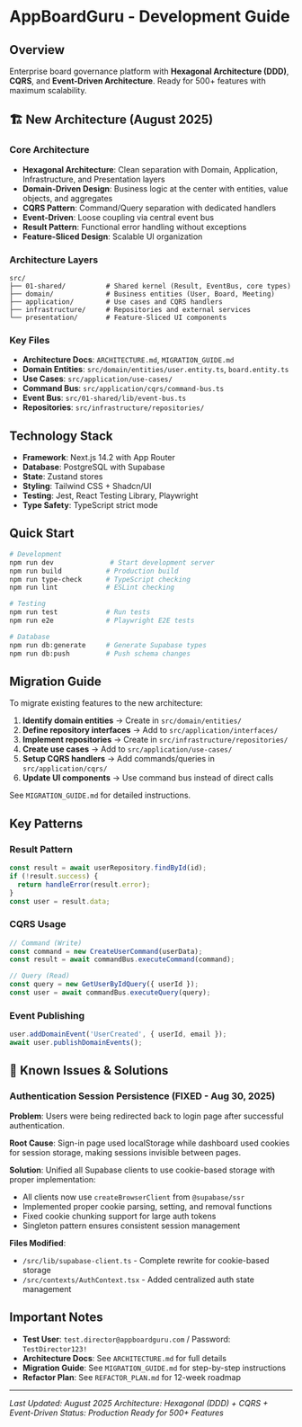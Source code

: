 # AppBoardGuru - Development Guide

## Overview

Enterprise board governance platform with **Hexagonal Architecture (DDD)**, **CQRS**, and **Event-Driven Architecture**. Ready for 500+ features with maximum scalability.

## 🏗️ New Architecture (August 2025)

### Core Architecture
- **Hexagonal Architecture**: Clean separation with Domain, Application, Infrastructure, and Presentation layers
- **Domain-Driven Design**: Business logic at the center with entities, value objects, and aggregates
- **CQRS Pattern**: Command/Query separation with dedicated handlers
- **Event-Driven**: Loose coupling via central event bus
- **Result Pattern**: Functional error handling without exceptions
- **Feature-Sliced Design**: Scalable UI organization

### Architecture Layers
```
src/
├── 01-shared/          # Shared kernel (Result, EventBus, core types)
├── domain/             # Business entities (User, Board, Meeting)
├── application/        # Use cases and CQRS handlers
├── infrastructure/     # Repositories and external services
└── presentation/       # Feature-Sliced UI components
```

### Key Files
- **Architecture Docs**: `ARCHITECTURE.md`, `MIGRATION_GUIDE.md`
- **Domain Entities**: `src/domain/entities/user.entity.ts`, `board.entity.ts`
- **Use Cases**: `src/application/use-cases/`
- **Command Bus**: `src/application/cqrs/command-bus.ts`
- **Event Bus**: `src/01-shared/lib/event-bus.ts`
- **Repositories**: `src/infrastructure/repositories/`

## Technology Stack
- **Framework**: Next.js 14.2 with App Router
- **Database**: PostgreSQL with Supabase
- **State**: Zustand stores
- **Styling**: Tailwind CSS + Shadcn/UI
- **Testing**: Jest, React Testing Library, Playwright
- **Type Safety**: TypeScript strict mode

## Quick Start

```bash
# Development
npm run dev              # Start development server
npm run build           # Production build
npm run type-check      # TypeScript checking
npm run lint            # ESLint checking

# Testing
npm run test            # Run tests
npm run e2e             # Playwright E2E tests

# Database
npm run db:generate     # Generate Supabase types
npm run db:push         # Push schema changes
```

## Migration Guide

To migrate existing features to the new architecture:

1. **Identify domain entities** → Create in `src/domain/entities/`
2. **Define repository interfaces** → Add to `src/application/interfaces/`
3. **Implement repositories** → Create in `src/infrastructure/repositories/`
4. **Create use cases** → Add to `src/application/use-cases/`
5. **Setup CQRS handlers** → Add commands/queries in `src/application/cqrs/`
6. **Update UI components** → Use command bus instead of direct calls

See `MIGRATION_GUIDE.md` for detailed instructions.

## Key Patterns

### Result Pattern
```typescript
const result = await userRepository.findById(id);
if (!result.success) {
  return handleError(result.error);
}
const user = result.data;
```

### CQRS Usage
```typescript
// Command (Write)
const command = new CreateUserCommand(userData);
const result = await commandBus.executeCommand(command);

// Query (Read)
const query = new GetUserByIdQuery({ userId });
const user = await commandBus.executeQuery(query);
```

### Event Publishing
```typescript
user.addDomainEvent('UserCreated', { userId, email });
await user.publishDomainEvents();
```

## 🔧 Known Issues & Solutions

### Authentication Session Persistence (FIXED - Aug 30, 2025)
**Problem**: Users were being redirected back to login page after successful authentication.

**Root Cause**: Sign-in page used localStorage while dashboard used cookies for session storage, making sessions invisible between pages.

**Solution**: Unified all Supabase clients to use cookie-based storage with proper implementation:
- All clients now use `createBrowserClient` from `@supabase/ssr`
- Implemented proper cookie parsing, setting, and removal functions
- Fixed cookie chunking support for large auth tokens
- Singleton pattern ensures consistent session management

**Files Modified**:
- `/src/lib/supabase-client.ts` - Complete rewrite for cookie-based storage
- `/src/contexts/AuthContext.tsx` - Added centralized auth state management

## Important Notes

- **Test User**: `test.director@appboardguru.com` / Password: `TestDirector123!`
- **Architecture Docs**: See `ARCHITECTURE.md` for full details
- **Migration Guide**: See `MIGRATION_GUIDE.md` for step-by-step instructions
- **Refactor Plan**: See `REFACTOR_PLAN.md` for 12-week roadmap

---

*Last Updated: August 2025*
*Architecture: Hexagonal (DDD) + CQRS + Event-Driven*
*Status: Production Ready for 500+ Features*
